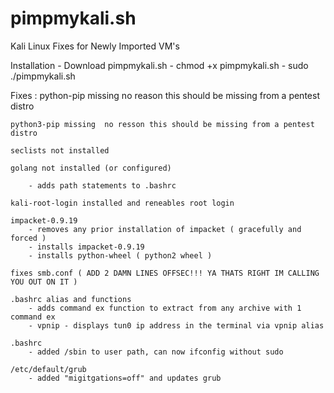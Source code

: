 # pimpmykali.sh 

Kali Linux Fixes for Newly Imported VM's

Installation 
    - Download pimpmykali.sh 
    - chmod +x pimpmykali.sh 
    - sudo ./pimpmykali.sh 
    
Fixes : 
    python-pip missing   no reason this should be missing from a pentest distro
    
    python3-pip missing  no resson this should be missing from a pentest distro
    
    seclists not installed
    
    golang not installed (or configured)
    
        - adds path statements to .bashrc 
        
    kali-root-login installed and reneables root login 
    
    impacket-0.9.19
        - removes any prior installation of impacket ( gracefully and forced ) 
        - installs impacket-0.9.19 
        - installs python-wheel ( python2 wheel ) 
    
    fixes smb.conf ( ADD 2 DAMN LINES OFFSEC!!! YA THATS RIGHT IM CALLING YOU OUT ON IT ) 
    
    .bashrc alias and functions 
        - adds command ex function to extract from any archive with 1 command ex 
        - vpnip - displays tun0 ip address in the terminal via vpnip alias 
    
    .bashrc 
        - added /sbin to user path, can now ifconfig without sudo 
    
    /etc/default/grub
        - added "migitgations=off" and updates grub
    
